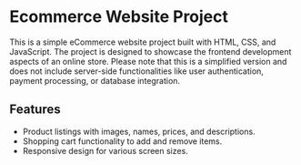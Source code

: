 # Ecommerce Website Project

This is a simple eCommerce website project built with HTML, CSS, and JavaScript. The project is designed to showcase the frontend development aspects of an online store. Please note that this is a simplified version and does not include server-side functionalities like user authentication, payment processing, or database integration.

## Features

- Product listings with images, names, prices, and descriptions.
- Shopping cart functionality to add and remove items.
- Responsive design for various screen sizes.




